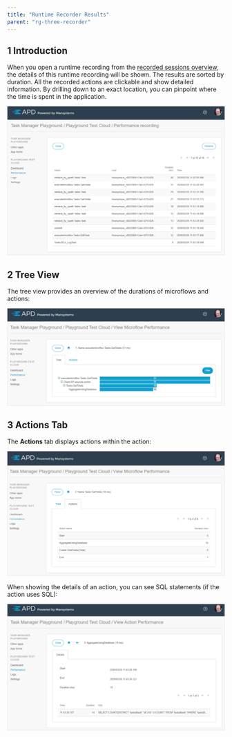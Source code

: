 ```yaml
---
title: "Runtime Recorder Results"
parent: "rg-three-recorder"
---
```


## 1 Introduction

When you open a runtime recording from the [recorded sessions overview](rg-three-recorder), the details of this runtime recording will be shown. The results are sorted by duration. All the recorded actions are clickable and show detailed information. By drilling down to an exact location, you can pinpoint where the time is spent in the application.

![](attachments/rg-three/Performance_runtime_recording.png)

## 2 Tree View

The tree view provides an overview of the durations of microflows and actions:

![](attachments/rg-three/Performance_runtime_recording_ActionsTree.png)

## 3 Actions Tab

The **Actions** tab displays actions within the action:

![](attachments/rg-three/Performance_runtime_recording_ActionsActions.png)

When showing the details of an action, you can see SQL statements (if the action uses SQL):

![](attachments/rg-three/Performance_runtime_recording_Action.png)
